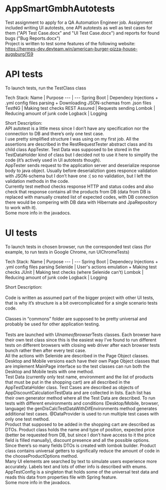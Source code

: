 # AppSmartGmbhAutotests
Test assignment to apply for a QA Automation Engineer job. Assignment included writing UI autotests, one API autotests as well as test cases for them 
("API Test Case.docx" and "UI Test Case.docx") and reports for found bugs ("Bug Reports.docx") 
<br>Project is written to test some features of the following website: https://hermes-dev.devteam.win/american-burger-pizza-house-augsburg/159 

# API tests
To launch tests, run the TestClass class

Tech Stack:
Name | Purpose
--- | --- 
Spring Boot | Dependecy Injections + .yml config files parsing + Downloading JSON-schemas from .json files
TestNG | Making test checks
REST Assured | Requests sending
Lombok | Reducing amount of junk code
Logback | Logging

Short Description:
<br>API autotest is a little mess since I don’t have any specification nor the connection to DB and there’s only one test case.
<br>I use pretty simplified structure I was using on my first job. All the assertions are described in the RestRequestTester abstract class and its child class AppTester. Test Data was supposed to be stored in the TestDataHolder kind of class but I decided not to use it here to simplify the code (it’s actively used in UI autotests though).
<br>AppTester sends request to the application server and deserialize response body to java object. Usually before deserializtion goes responce validation with JSON-schema but I don’t have one :( so no validation, but I left the validation methods in the code.
<br>Currently test method checks response HTTP and status codes and also check that response contains all the products from DB (data from DB is replaced with manually created list of expected codes, with DB connection there would be compering with DB data with Hibernate and JpaRepository to work with it).
<br>Some more info in the javadocs.

# UI tests
To launch tests in chosen browser, run the corresponded test class (for example, to run tests in Google Chrome, run UIChromeTests)

Tech Stack:
Name | Purpose
--- | --- 
Spring Boot | Dependecy Injections + .yml config files parsing
Selenide | User's actions emulation + Making test checks
JUnit | Making test checks (where Selenide can't)
Lombok | Reducing amount of junk code
Logback | Logging

Short Description:
<br><br>Code is written as assumed part of the bigger project with other UI tests, that is why it’s structure is a bit overcomplicated for a single scenario tests code. 
<br><br>Classes in “commons” folder are supposed to be pretty universal and probably be used for other application testing.
<br><br>Tests are launched with UI*nameofbrowser*Tests classes. Each browser have their own test class since this is the easiest way I’ve found to run different tests on different browsers with closing web driver after each browser tests bunch rather then after every test case.
<br>All the actions with Selenide are described in the Page Object classes. Desktop and Mobile versions each have their own Page Object classes that are implement MainPage interface so the test classes can run both the Desktop and Mobile tests with one method.
<br>Test Data (currently only test name, environment and the list of products that must be put in the shopping cart) are all described in the AppTestDataHolder class. Test Cases are described as objects of AppDiscountCalculationTestData and are collected in lists. Each list has their own generator method where all the Test Data are described. To run tests with different environments and conditions (Desktop/Mobile, browser, language) the genDisCalcTestDataWithDifEnvironments method generates additional test cases. @DataProvider is used to run multiple test cases with only one test method.
<br>Product that supposed to be added in the shopping cart are described as DTOs. Product class holds the name and type of position, expected price (better be requested from DB, but since I don’t have access to it the price field is filled manually), discount presence and all the possible options. Since there’s so many fields DTOs is created with lombok builder. Product class contains universal getters to significally reduce the amount of code in the chooseProductOptions method.
<br>Many UI elements are searched by text to simulate users experience more accurately. Labels text and lots of other info is described with enums.
<br>AppTestConfig is a singleton that holds some of the universal test data and reads this data from properties file with Spring feature.
<br>Some more info in the javadocs.
